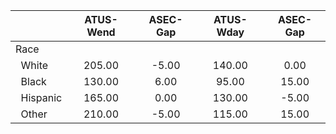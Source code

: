 
|                      |    ATUS-Wend |     ASEC-Gap |    ATUS-Wday |     ASEC-Gap |
| -------------------- | :----------: | :----------: | :----------: | :----------: |
| Race                 |              |              |              |              |
| &nbsp;&nbsp;White    |       205.00 |        -5.00 |       140.00 |         0.00 |
| &nbsp;&nbsp;Black    |       130.00 |         6.00 |        95.00 |        15.00 |
| &nbsp;&nbsp;Hispanic |       165.00 |         0.00 |       130.00 |        -5.00 |
| &nbsp;&nbsp;Other    |       210.00 |        -5.00 |       115.00 |        15.00 |

